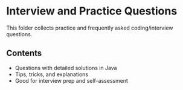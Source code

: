 # Interview and Practice Questions

This folder collects practice and frequently asked coding/interview questions.

## Contents

- Questions with detailed solutions in Java
- Tips, tricks, and explanations
- Good for interview prep and self-assessment